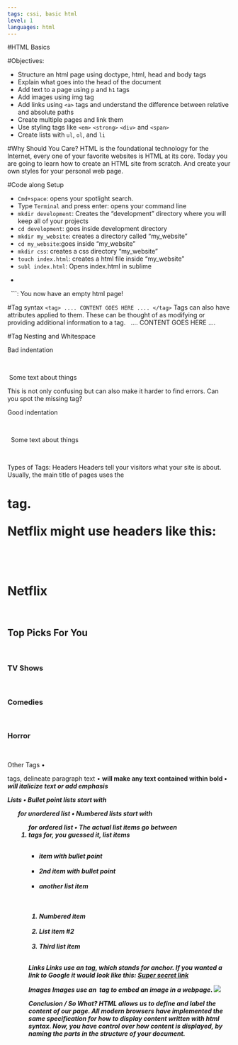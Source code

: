 ```yaml
---
tags: cssi, basic html
level: 1
languages: html
---
```

#HTML Basics

#Objectives:
+	Structure an html page using doctype, html, head and body tags
+	Explain what goes into the head of the document
+	Add text to a page using `p` and `h1` tags
+	Add images using img tag
+	Add links using `<a>` tags and understand the difference between relative and absolute paths
+	Create multiple pages and link them
+	Use styling tags like `<em>` `<strong>` `<div>` and `<span>`
+	Create lists with `ul`, `ol`, and `li`


#Why Should You Care?
HTML is the foundational technology for the Internet, every one of your favorite websites is HTML at its core. Today you are going to learn how to create an HTML site from scratch. And create your own styles for your personal web page.

#Code along Setup
+	`Cmd+space`: opens your spotlight search.
+	Type `Terminal` and press enter: opens your command line
+	`mkdir development`: Creates the “development” directory where you will keep all of your projects
+	`cd development`: goes inside development directory
+	`mkdir my_website`: creates a directory called “my_website”
+	`cd my_website`:goes inside “my_website”
+	`mkdir css`: creates a css directory “my_website”
+	`touch index.html`: creates a html file inside “my_website”
+	`subl index.html`: Opens index.html in sublime
+	```
<!doctype html>
<html>
  <head>
  </head>
   <body>
  </body>
</html>
```: You now have an empty html page!

#Tag syntax
```<tag> .... CONTENT GOES HERE .... </tag>```
Tags can also have attributes applied to them. These can be thought of as modifying or providing additional information to a tag.
<tag attribute="attribute value">  .... CONTENT GOES HERE .... </tag>

#Tag Nesting and Whitespace

Bad indentation
<html><head><title>The end of the world as we know it</title> </head><body><p> Some text about things</p></body>
This is not only confusing but can also make it harder to find errors. Can you spot the missing tag?

Good indentation
<html>   <head>     <title>       The end of the world as we know it     </title>   </head>   <body>     <p>       Some text about things     </p>   </body>


Types of Tags:
Headers
Headers tell your visitors what your site is about. Usually, the main title of pages uses the <h1> tag.

Netflix might use headers like this:

<!DOCTYPE html> <body>   <h1>Netflix</h1>   <h2>Top Picks For You</h2>   <!-- your top picks would be here! -->   <h3>TV Shows</h3>   <!-- TV Shows would be here! -->   <h3>Comedies</h3>   <!-- Comedies here! -->   <h3>Horror</h3>   <!-- Horror Movies here! --> </body>

Other Tags
	•	<p> tags, delineate paragraph text
	•	<strong> will make any text contained within bold
	•	<em> will italicize text or add emphasis

Lists
	•	Bullet point lists start with <ul> for unordered list
	•	Numbered lists start with <ol> for ordered list
	•	The actual list items go between <li> tags for, you guessed it, list items
<ul>   <li>item with bullet point</li>   <li>2nd item with bullet point</li>   <li>another list item</li> </ul>  <ol>   <li>Numbered item</li>   <li>List item #2</li>   <li>Third list item</li> </ol>

Links
Links use an <a> tag, which stands for anchor. If you wanted a link to Google it would look like this:
<a href="http://www.google.com">Super secret link</a>

Images
Images use an <img> tag to embed an image in a webpage.
<img src="your_image_location">

Conclusion / So What?
HTML allows us to define and label the content of our page. All modern browsers have implemented the same specification for how to display content written with html syntax. Now, you have control over how content is displayed, by naming the parts in the structure of your document.
